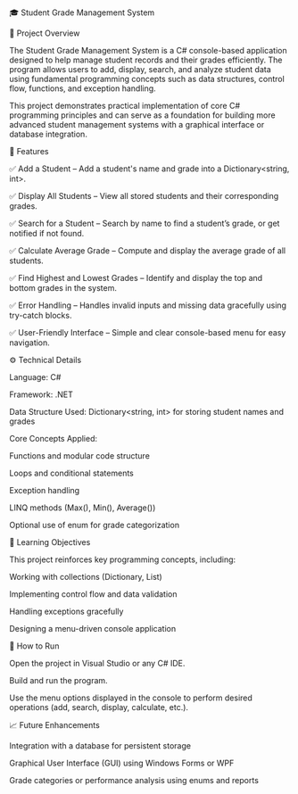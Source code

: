 🎓 Student Grade Management System

📘 Project Overview

The Student Grade Management System is a C# console-based application designed to help manage student records and their grades efficiently. The program allows users to add, display, search, and analyze student data using fundamental programming concepts such as data structures, control flow, functions, and exception handling.

This project demonstrates practical implementation of core C# programming principles and can serve as a foundation for building more advanced student management systems with a graphical interface or database integration.

🧩 Features

✅ Add a Student – Add a student's name and grade into a Dictionary<string, int>.

✅ Display All Students – View all stored students and their corresponding grades.

✅ Search for a Student – Search by name to find a student’s grade, or get notified if not found.

✅ Calculate Average Grade – Compute and display the average grade of all students.

✅ Find Highest and Lowest Grades – Identify and display the top and bottom grades in the system.

✅ Error Handling – Handles invalid inputs and missing data gracefully using try-catch blocks.

✅ User-Friendly Interface – Simple and clear console-based menu for easy navigation.

⚙️ Technical Details


Language: C#

Framework: .NET

Data Structure Used: Dictionary<string, int> for storing student names and grades

Core Concepts Applied:

  Functions and modular code structure
  
  Loops and conditional statements
  
  Exception handling
  
  LINQ methods (Max(), Min(), Average())
  
  Optional use of enum for grade categorization


🧠 Learning Objectives


This project reinforces key programming concepts, including:

Working with collections (Dictionary, List)

Implementing control flow and data validation

Handling exceptions gracefully

Designing a menu-driven console application

🚀 How to Run

Open the project in Visual Studio or any C# IDE.

Build and run the program.

Use the menu options displayed in the console to perform desired operations (add, search, display, calculate, etc.).

📈 Future Enhancements


Integration with a database for persistent storage

Graphical User Interface (GUI) using Windows Forms or WPF

Grade categories or performance analysis using enums and reports
